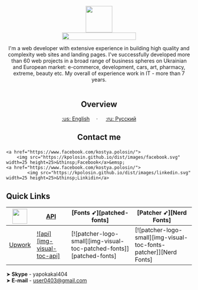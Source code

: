<p align="center">
  <a href="https://kpolosin.github.io/">
    <img src="https://kpolosin.github.io/dist/images/small-logo.svg" width=72 height=72>
    <br>
    <img src="https://kpolosin.github.io/dist/images/name-logo.svg" width=200 height=20>
  </a>


<p align="center">
    I'm a web developer with extensive experience in building high quality and complexity web sites and landing pages. I've successfully developed more than 60 web projects in a broad range of business spheres on Ukrainian and European market: e-commerce, development, cars, art, pharmacy, extreme, beauty etc.
    My overall of experience work in IT - more than 7 years.
    <br><br>
    <h2 align="center"><strong>Overview</strong></h2>
  </p>
</p>

<p align="center">
    <a href="https://kpolosin.github.io">:us: English</a>&emsp; &middot; &emsp;
    <a href="https://kpolosin.github.io/rus/index.html">:ru: Русский</a>
</p>

<h2><p align="center">Contact me</p></h2>


    <a href="https://www.facebook.com/kostya.polosin/">
        <img src="https://kpolosin.github.io/dist/images/facebook.svg" width=25 height=25>&thinsp;Facebook</a>&emsp;
    <a href="https://www.facebook.com/kostya.polosin/">
            <img src="https://kpolosin.github.io/dist/images/linkedin.svg" width=25 height=25>&thinsp;Linkidin</a>            

Quick Links
-----------
<p align="center">

| <img src="https://kpolosin.github.io/dist/images/upwork.svg" width=40 height=40>| **[API](#api)** | **[Fonts ➶][patched-fonts]** | **[Patcher ➶][Nerd Fonts]** |
|--------------------------------|-----------------|------------------------------|-----------------------------|
| <a href="https://www.upwork.com/o/profiles/users/_~013f4766f5942a8a0c/">Upwork</a> | [![api][img-visual-toc-api]](#api) | [![patcher-logo-small][img-visual-toc-patched-fonts]][patched-fonts] | [![patcher-logo-small][img-visual-toc-fonts-patcher]][Nerd Fonts] |

<p>

➤<b> Skype</b> - yapokakal404<br>
➤<b> E-mail</b> - user0403@gmail.com<br>


 